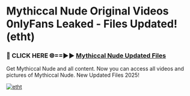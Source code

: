 # Mythiccal Nude Original Videos 0nlyFans Leaked - Files Updated! (etht)

<h3>🔴 CLICK HERE 🌐==►► <a href="https://tinyurl.com/52m3yx9h" rel="nofollow">Mythiccal Nude Updated Files</a></h3>

Get Mythiccal Nude and all content. Now you can access all videos and pictures of Mythiccal Nude. New Updated Files 2025!

[![etht](https://i.imgur.com/TnHtlc8.gif)](https://tinyurl.com/52m3yx9h)
